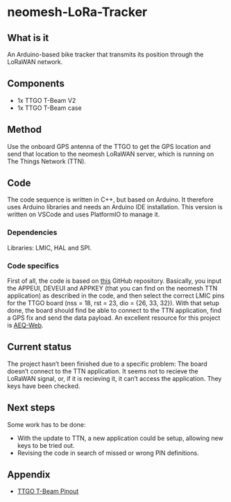 # neomesh-LoRa-Tracker

## What is it
An Arduino-based bike tracker that transmits its position through the LoRaWAN network.

## Components
- 1x TTGO T-Beam V2
- 1x TTGO T-Beam case

## Method
Use the onboard GPS antenna of the TTGO to get the GPS location and send that location to the neomesh LoRaWAN server, which is running on The Things Network (TTN).

## Code
The code sequence is written in C++, but based on Arduino. It therefore uses Arduino libraries and needs an Arduino IDE installation. This version is written on VSCode and uses PlatformIO to manage it.

### Dependencies
Libraries: LMIC, HAL and SPI.

### Code specifics
First of all, the code is based on [this](https://github.com/rjmendez/ttgo-tbeam-ttn-tracker) GitHub repository.
Basically, you input the APPEUI, DEVEUI and APPKEY (that you can find on the neomesh TTN application) as described in the code, and then select the correct LMIC pins for the TTGO board (nss = 18, rst = 23, dio = {26, 33, 32}). With that setup done, the board should find be able to connect to the TTN application, find a GPS fix and send the data payload.
An excellent resource for this project is [AEQ-Web](https://www.aeq-web.com/ttgo-lilygo-esp32-gps-tracker-lorawan-setup/?lang=en).

## Current status
The project hasn’t been finished due to a specific problem: The board doesn’t connect to the TTN application. It seems not to recieve the LoRaWAN signal, or, if it is recieving it, it can’t access the application. They keys have been checked.

## Next steps
Some work has to be done:
- With the update to TTN, a new application could be setup, allowing new keys to be tried out.
- Revising the code in search of missed or wrong PIN definitions.

## Appendix
- [TTGO T-Beam Pinout](images/boardPinout.png)
